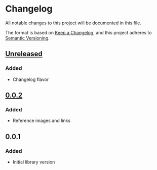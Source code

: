 # Changelog
All notable changes to this project will be documented in this file.

The format is based on [Keep a Changelog](https://keepachangelog.com/en/1.0.0/),
and this project adheres to [Semantic Versioning](https://semver.org/spec/v2.0.0.html).

## [Unreleased]
### Added
- Changelog flavor

## [0.0.2]
### Added
- Reference images and links

## 0.0.1
### Added
- Initial library version

[Unreleased]: https://github.com/f3ath/marker/compare/0.0.2...HEAD
[0.0.2]: https://github.com/f3ath/marker/compare/0.0.1..